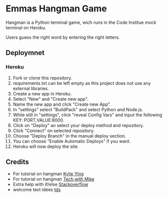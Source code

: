# Emmas Hangman Game

Hangman is a Python terminal game, wich runs in the Code Institue mock terminal on Heroku.

Users guess the right word by entering the right letters.
## Deploymnet

### Heroku

1. Fork or clone this repository.
2. requirements.txt can be left empty as this project does not use any external libraries.
3. Create a new app in Heroku.
4. Select "New" and "Create new app".
5. Name the new app and click "Create new App".
6. In "settings" select "BuildPack" and select Python and Node.js.
7. While still in "settings", click "reveal Config Vars" and input the following KEY: PORT,VALUE:8000.
8. Click on "Deploy" an select your deploy method and repository.
9. Click "Connect" on selected repository.
10. Choose "Deploy Branch" in the manual deploy section.
11. You can choose "Enable Automatic Deploys" if you want.
12. Heroku will now deploy the site.

## Credits

* For tutorial on hangman [Kylie Ying](https://youtu.be/cJJTnI22IF8)
* For tutorial on hangman [Tech with Mike](https://youtu.be/Ff--def_1q0)
* Extra help with if/else [Stackoverflow](https://stackoverflow.com/)
* welcome text idees [tds](https://towardsdatascience.com/prettify-your-terminal-text-with-termcolor-and-pyfiglet-880de83fda6b)
